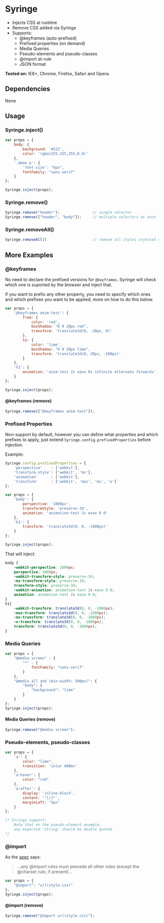 # Syringe

* Injects CSS at runtime
* Remove CSS added via Syringe
* Supports:
    * @keyframes (auto-prefixed)
    * Prefixed properties (on demand)
    * Media Queries
    * Pseudo-elements and pseudo-classes
    * @import at-rule
    * JSON format

**Tested on:** IE8+, Chrome, Firefox, Safari and Opera.

## Dependencies
None

## Usage
### Syringe.inject()
```js
var props = {
    body: {
        background: '#222',
        color: 'rgba(255,255,255,0.9)'
    },
    '.demo p': {
        'font-size': "6px",
        fontFamily: "sans-serif"
    }
};

Syringe.inject(props);
```

### Syringe.remove()
```js
Syringe.remove("header");               // single selector
Syringe.remove(["header", "body"]);     // multiple selectors at once
```

### Syringe.removeAll()
```js
Syringe.removeAll()                     // remove all styles injected via Syringe
```

## More Examples

### @keyframes
No need to declare the prefixed versions for `@keyframes`. Syringe will check which one is suported by the browser and inject that.

If you want to prefix any other property, you need to specify which ones and which prefixes you want to be applied, more on how to do this below.
```js
var props = {
    '@keyframes anim-test': {
        from: {
            color: 'red',
            boxShadow: "0 0 20px red",
            transform: 'translate3d(0, -20px, 0)'
        },
        to: {
            color: 'lime',
            boxShadow: "0 0 20px lime",
            transform: 'translate3d(0, 20px, -100px)'
        }
    },
    'h1': {
        animation: 'anim-test 2s ease 0s infinite alternate forwards'
    }
};

Syringe.inject(props);
```

#### @keyframes (remove)
```js
Syringe.remove(["@keyframes anim-test"]);
```

### Prefixed Properties

Non-support by default, however you can define what properties and which prefixes to apply, just extend `Syringe.config.prefixedProperties` before injection.

Example:

```js
Syringe.config.prefixedProperties = {
    'perspective'    : ['webkit'],
    'transform-style': ['webkit', 'ms'],
    'animation'      : ['webkit'],
    'transform'      : ['webkit', 'moz', 'ms', 'o']
};
```

```js
var props = {
    'body': {
        perspective: '1000px',
        transformStyle: 'preserve-3d',
        animation: 'animation-test 2s ease 0 0'
    },
    'h1': {
        transform: 'translate3d(0, 0, -1000px)'
    }
};

Syringe.inject(props);
```

That will inject:

```css
body {
    -webkit-perspective: 1000px;
    perspective: 1000px;
    -webkit-transform-style: preserve-3d;
    -ms-transform-style: preserve-3d;
    transform-style: preserve-3d;
    -webkit-animation: animation-test 2s ease 0 0;
    animation: animation-test 2s ease 0 0;
}
h1{
    -webkit-transform: translate3d(0, 0, -1000px);
    -moz-transform: translate3d(0, 0, -1000px);
    -ms-transform: translate3d(0, 0, -1000px);
    -o-transform: translate3d(0, 0, -1000px);
    transform: translate3d(0, 0, -1000px);
}
 ```

### Media Queries
```js
var props = {
    "@media screen" : {
        "*" : {
            fontFamily: "sans-serif"
        }
    },
    "@media all and (min-width: 500px)": {
        "body": {
            "background": "lime"
        }
    }
};
Syringe.inject(props);
```

#### Media Queries (remove)
```js
Syringe.remove("@media screen");
```

### Pseudo-elements, pseudo-classes
```js
var props = {
    'a': {
        color: "lime",
        transition: 'color 400ms'
    },
    'a:hover': {
        color: "red"
    },
    'a:after': {
        display: 'inline-block',
        content: '"[/]"',
        marginLeft: "5px"
    }
};

/* Strings support:
    Note that on the pseudo-element example,
    any expected 'String' should be double quoted
*/
```

### @import
As the [spec](http://www.w3.org/TR/CSS2/cascade.html#at-import) says:
> ...any @import rules must precede all other rules (except the @charset rule, if present)...

```js
var props = {
    "@import": "url(style.css)"
};
Syringe.inject(props);
```

#### @import (remove)
```js
Syringe.remove("@import url(style.css)");
```
